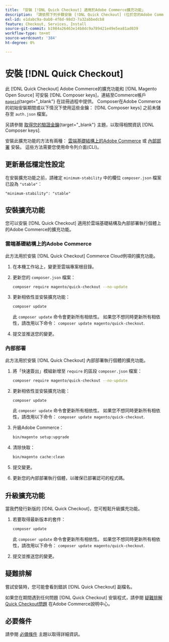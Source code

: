 ```yaml
---
title: 「安裝 [!DNL Quick Checkout] 適用於Adobe Commerce擴充功能」
description: 「請依照下列步驟安裝 [!DNL Quick Checkout] (位於您的Adobe Commerce專案中)。」
exl-id: e1dabc9a-0ab0-4f8d-98d3-7a32abbedcb8
feature: Checkout, Services, Install
source-git-commit: b1984a26463e14b8dc9a789421e49e5ea81ad039
workflow-type: tm+mt
source-wordcount: '384'
ht-degree: 0%

---
```


# 安裝 [!DNL Quick Checkout]

此 [!DNL Quick Checkout] Adobe Commerce的擴充功能和 [!DNL Magento Open Source] 可安裝 [!DNL Composer keys]，連結至Commerce帳戶 [`mageid`](https://devdocs.magento.com/marketplace/sellers/profile-personal.html#field-descriptions){target="_blank"} 在註冊過程中提供。 Composer在Adobe Commerce的初始安裝期間或以下情況下使用這些金鑰： [!DNL Composer keys] 之前未儲存至 `auth.json` 檔案。

另請參閱 [取得您的驗證金鑰](https://devdocs.magento.com/guides/v2.4/install-gde/prereq/connect-auth.html){target="_blank"} 主題，以取得相關資訊 [!DNL Composer keys].

安裝此擴充功能的方法有兩種： [雲端基礎結構上的Adobe Commerce](#magento-commerce-cloud) 或 [內部部署](#on-premises) 安裝。 這些方法需要您使用命令列介面(CLI)。

## 更新最低穩定性設定

在安裝擴充功能之前，請確定 `minimum-stability` 中的欄位 `composer.json` 檔案已設為 `"stable"`：

`"minimum-stability": "stable"`

## 安裝擴充功能

您可以安裝 [!DNL Quick Checkout] 適用於雲端基礎結構及內部部署執行個體上的Adobe Commerce的擴充功能。

### 雲端基礎結構上的Adobe Commerce

此方法用於安裝 [!DNL Quick Checkout] Commerce Cloud例項的擴充功能。

1. 在本機工作站上，變更至雲端專案根目錄。

1. 更新您的 `composer.json` 檔案：

   ```bash
   composer require magento/quick-checkout --no-update
   ```

1. 更新相依性並安裝擴充功能：

   ```bash
   composer update
   ```

   此 `composer update` 命令會更新所有相依性。 如果您不想同時更新所有相依性，請改用以下命令： `composer update magento/quick-checkout`.

1. 提交並推送您的變更。

### 內部部署

此方法用於安裝 [!DNL Quick Checkout] 內部部署執行個體的擴充功能。

1. 將「快速簽出」模組新增至 `require` 的區段 `composer.json` 檔案：

   ```bash
   composer require magento/quick-checkout --no-update
   ```

1. 更新相依性並安裝擴充功能：

   ```bash
   composer update
   ```

   此 `composer update` 命令會更新所有相依性。 如果您不想同時更新所有相依性，請改用以下命令： `composer update magento/quick-checkout`.

1. 升級Adobe Commerce：

   ```bash
   bin/magento setup:upgrade
   ```

1. 清除快取：

   ```bash
   bin/magento cache:clean
   ```

1. 提交變更。
1. 更新您的內部部署執行個體，以確保已部署認可的程式碼。

## 升級擴充功能

當我們發行新版的 [!DNL Quick Checkout]，您可輕鬆升級擴充功能。

1. 若要取得最新版本的套件：

   ```bash
   composer update
   ```

   此 `composer update` 命令會更新所有相依性。 如果您不想同時更新所有相依性，請改用以下命令： `composer update magento/quick-checkout`.

1. 提交並推送您的變更。

## 疑難排解

嘗試安裝時，您可能會看到錯誤 [!DNL Quick Checkout] 副檔名。

如果您在期間遇到任何問題 [!DNL Quick Checkout] 安裝程式，請參閱 [疑難排解Quick Checkout問題](https://experienceleague.adobe.com/docs/commerce-knowledge-base/kb/troubleshooting/miscellaneous/quick-checkout-issues.html) 在Adobe Commerce說明中心。

## 必要條件

請參閱 [必備條件](../quick-checkout/prerequisites.md) 主題以取得詳細資訊。
